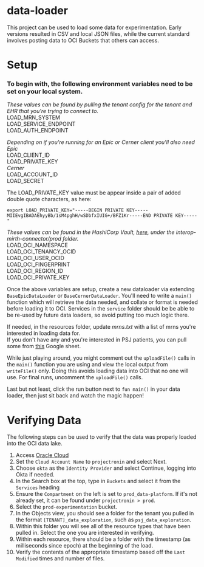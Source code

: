 # data-loader

This project can be used to load some data for experimentation. Early versions resulted in CSV and local JSON files,
while the current standard involves posting data to OCI Buckets that others can access.

# Setup

### To begin with, the following environment variables need to be set on your local system.

_These values can be found by pulling the tenant config for the tenant and EHR that you're trying to connect to._\
LOAD_MRN_SYSTEM\
LOAD_SERVICE_ENDPOINT\
LOAD_AUTH_ENDPOINT

_Depending on if you're running for an Epic or Cerner client you'll also need_\
_Epic_\
LOAD_CLIENT_ID\
LOAD_PRIVATE_KEY\
_Cerner_\
LOAD_ACCOUNT_ID\
LOAD_SECRET

The LOAD_PRIVATE_KEY value must be appear inside a pair of added double quote characters, as here:
```
export LOAD_PRIVATE_KEY="-----BEGIN PRIVATE KEY-----MIIEvgIBADAEhyyBb/1sM4pghH/wSDbfxIUIG+/BFZ1Kr-----END PRIVATE KEY-----"
```

_These values can be found in the HashiCorp Vault, [here](https://vault.devops.projectronin.io:8200/ui/vault/secrets/interop-mirth-connector/show/prod),
under the interop-mirth-connector/prod folder._\
LOAD_OCI_NAMESPACE\
LOAD_OCI_TENANCY_OCID\
LOAD_OCI_USER_OCID\
LOAD_OCI_FINGERPRINT\
LOAD_OCI_REGION_ID\
LOAD_OCI_PRIVATE_KEY

Once the above variables are setup, create a new dataloader via extending `BaseEpicDataLoader` or `BaseCernerDataLoader`.
You'll need to write a `main()` function which will retrieve the data needed, and collate or format is needed before loading it to OCI.
Services in the `service` folder should be be able to be re-used by future data loaders, so avoid putting too much logic there.

If needed, in the resources folder, update _mrns.txt_ with a list of mrns you're interested in loading data for.  
If you don't have any and you're interested in PSJ patients, you can pull some from 
[this](https://docs.google.com/spreadsheets/d/1o9Kl0uZ5rAxra_t1C598CPtVbi_GJdTd2sSnKsm35jI/edit#gid=490983879) Google sheet.

While just playing around, you might comment out the `uploadFile()` calls in the `main()` function you are using
and view the local output from `writeFile()` only. Doing this avoids loading data into OCI that no one will use. 
For final runs, uncomment the `uploadFile()` calls. 

Last but not least, click the run button next to ```fun main()``` in your data loader, then just sit back and watch the magic happen!

# Verifying Data

The following steps can be used to verify that the data was properly loaded into the OCI data lake.

1. Access [Oracle Cloud](https://cloud.oracle.com)
2. Set the `Cloud Account Name` to `projectronin` and select Next.
3. Choose `okta` as the `Identity Provider` and select Continue, logging into Okta if needed.
4. In the Search box at the top, type in `Buckets` and select it from the `Services` heading
5. Ensure the `Compartment` on the left is set to `prod_data-platform`. If it's not already set, it can be found
   under `projectronin > prod`.
6. Select the `prod-experimentation` bucket.
7. In the Objects view, you should see a folder for the tenant you pulled in the format `[TENANT]_data_exploration`,
   such as `psj_data_exploration`.
8. Within this folder you will see all of the resource types that have been pulled in. Select the one you are interested
   in verifying.
9. Within each resource, there should be a folder with the timestamp (as milliseconds since epoch) at the beginning of
   the load.
10. Verify the contents of the appropriate timestamp based off the `Last Modified` times and number of files.

